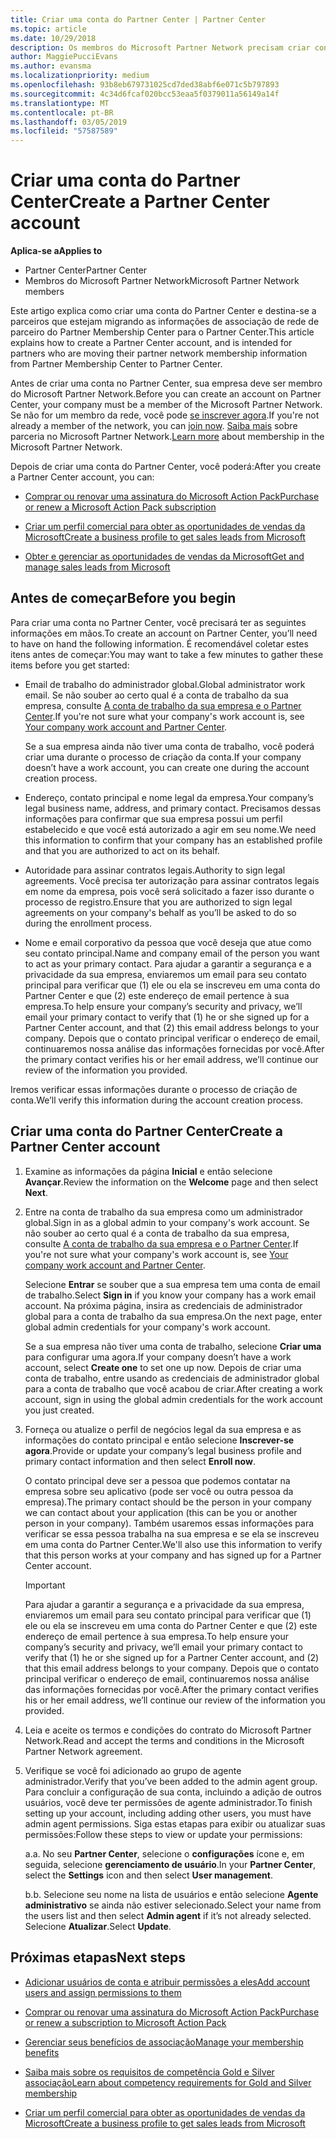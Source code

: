 ```yaml
---
title: Criar uma conta do Partner Center | Partner Center
ms.topic: article
ms.date: 10/29/2018
description: Os membros do Microsoft Partner Network precisam criar contas do Partner Center para gerenciar seus benefícios e competências de rede e criar um perfil de negócios.
author: MaggiePucciEvans
ms.author: evansma
ms.localizationpriority: medium
ms.openlocfilehash: 93b8eb679731025cd7ded38abf6e071c5b797893
ms.sourcegitcommit: 4c34d6fcaf020bcc53eaa5f0379011a56149a14f
ms.translationtype: MT
ms.contentlocale: pt-BR
ms.lasthandoff: 03/05/2019
ms.locfileid: "57587589"
---
```

# <a name="create-a-partner-center-account"></a><span data-ttu-id="19043-103">Criar uma conta do Partner Center</span><span class="sxs-lookup"><span data-stu-id="19043-103">Create a Partner Center account</span></span>

<span data-ttu-id="19043-104">**Aplica-se a**</span><span class="sxs-lookup"><span data-stu-id="19043-104">**Applies to**</span></span>

-   <span data-ttu-id="19043-105">Partner Center</span><span class="sxs-lookup"><span data-stu-id="19043-105">Partner Center</span></span>
-   <span data-ttu-id="19043-106">Membros do Microsoft Partner Network</span><span class="sxs-lookup"><span data-stu-id="19043-106">Microsoft Partner Network members</span></span>


<span data-ttu-id="19043-107">Este artigo explica como criar uma conta do Partner Center e destina-se a parceiros que estejam migrando as informações de associação de rede de parceiro do Partner Membership Center para o Partner Center.</span><span class="sxs-lookup"><span data-stu-id="19043-107">This article explains how to create a Partner Center account, and is intended for partners who are moving their partner network membership information from Partner Membership Center to Partner Center.</span></span> 

<span data-ttu-id="19043-108">Antes de criar uma conta no Partner Center, sua empresa deve ser membro do Microsoft Partner Network.</span><span class="sxs-lookup"><span data-stu-id="19043-108">Before you can create an account on Partner Center, your company must be a member of the Microsoft Partner Network.</span></span> <span data-ttu-id="19043-109">Se não for um membro da rede, você pode [se inscrever agora](https://partners.microsoft.com/PartnerProgram/simplifiedenrollment.aspx).</span><span class="sxs-lookup"><span data-stu-id="19043-109">If you're not already a member of the network, you can [join now](https://partners.microsoft.com/PartnerProgram/simplifiedenrollment.aspx).</span></span>  <span data-ttu-id="19043-110">[Saiba mais](https://partner.microsoft.com/membership) sobre parceria no Microsoft Partner Network.</span><span class="sxs-lookup"><span data-stu-id="19043-110">[Learn more](https://partner.microsoft.com/membership) about membership in the Microsoft Partner Network.</span></span>  

<span data-ttu-id="19043-111">Depois de criar uma conta do Partner Center, você poderá:</span><span class="sxs-lookup"><span data-stu-id="19043-111">After you create a Partner Center account, you can:</span></span>

-   [<span data-ttu-id="19043-112">Comprar ou renovar uma assinatura do Microsoft Action Pack</span><span class="sxs-lookup"><span data-stu-id="19043-112">Purchase or renew a Microsoft Action Pack subscription</span></span>](mpn-get-action-pack.md)

-   [<span data-ttu-id="19043-113">Criar um perfil comercial para obter as oportunidades de vendas da Microsoft</span><span class="sxs-lookup"><span data-stu-id="19043-113">Create a business profile to get sales leads from Microsoft</span></span>](create-a-marketing-profile.md)

-   [<span data-ttu-id="19043-114">Obter e gerenciar as oportunidades de vendas da Microsoft</span><span class="sxs-lookup"><span data-stu-id="19043-114">Get and manage sales leads from Microsoft</span></span>](responding-to-referrals.md)

## <a name="before-you-begin"></a><span data-ttu-id="19043-115">Antes de começar</span><span class="sxs-lookup"><span data-stu-id="19043-115">Before you begin</span></span>

<span data-ttu-id="19043-116">Para criar uma conta no Partner Center, você precisará ter as seguintes informações em mãos.</span><span class="sxs-lookup"><span data-stu-id="19043-116">To create an account on Partner Center, you’ll need to have on hand the following information.</span></span> <span data-ttu-id="19043-117">É recomendável coletar estes itens antes de começar:</span><span class="sxs-lookup"><span data-stu-id="19043-117">You may want to take a few minutes to gather these items before you get started:</span></span>

-   <span data-ttu-id="19043-118">Email de trabalho do administrador global.</span><span class="sxs-lookup"><span data-stu-id="19043-118">Global administrator work email.</span></span> <span data-ttu-id="19043-119">Se não souber ao certo qual é a conta de trabalho da sua empresa, consulte [A conta de trabalho da sua empresa e o Partner Center](azure-active-directory-tenants-and-partner-center.md).</span><span class="sxs-lookup"><span data-stu-id="19043-119">If you're not sure what your company's work account is, see [Your company work account and Partner Center](azure-active-directory-tenants-and-partner-center.md).</span></span>

    <span data-ttu-id="19043-120">Se a sua empresa ainda não tiver uma conta de trabalho, você poderá criar uma durante o processo de criação da conta.</span><span class="sxs-lookup"><span data-stu-id="19043-120">If your company doesn’t have a work account, you can create one during the account creation process.</span></span> 

-   <span data-ttu-id="19043-121">Endereço, contato principal e nome legal da empresa.</span><span class="sxs-lookup"><span data-stu-id="19043-121">Your company’s legal business name, address, and primary contact.</span></span> <span data-ttu-id="19043-122">Precisamos dessas informações para confirmar que sua empresa possui um perfil estabelecido e que você está autorizado a agir em seu nome.</span><span class="sxs-lookup"><span data-stu-id="19043-122">We need this information to confirm that your company has an established profile and that you are authorized to act on its behalf.</span></span> 

-   <span data-ttu-id="19043-123">Autoridade para assinar contratos legais.</span><span class="sxs-lookup"><span data-stu-id="19043-123">Authority to sign legal agreements.</span></span> <span data-ttu-id="19043-124">Você precisa ter autorização para assinar contratos legais em nome da empresa, pois você será solicitado a fazer isso durante o processo de registro.</span><span class="sxs-lookup"><span data-stu-id="19043-124">Ensure that you are authorized to sign legal agreements on your company's behalf as you’ll be asked to do so during the enrollment process.</span></span>

-   <span data-ttu-id="19043-125">Nome e email corporativo da pessoa que você deseja que atue como seu contato principal.</span><span class="sxs-lookup"><span data-stu-id="19043-125">Name and company email of the person you want to act as your primary contact.</span></span> <span data-ttu-id="19043-126">Para ajudar a garantir a segurança e a privacidade da sua empresa, enviaremos um email para seu contato principal para verificar que (1) ele ou ela se inscreveu em uma conta do Partner Center e que (2) este endereço de email pertence à sua empresa.</span><span class="sxs-lookup"><span data-stu-id="19043-126">To help ensure your company’s security and privacy, we’ll email your primary contact to verify that (1) he or she signed up for a Partner Center account, and that (2) this email address belongs to your company.</span></span> <span data-ttu-id="19043-127">Depois que o contato principal verificar o endereço de email, continuaremos nossa análise das informações fornecidas por você.</span><span class="sxs-lookup"><span data-stu-id="19043-127">After the primary contact verifies his or her email address, we’ll continue our review of the information you provided.</span></span>

<span data-ttu-id="19043-128">Iremos verificar essas informações durante o processo de criação de conta.</span><span class="sxs-lookup"><span data-stu-id="19043-128">We’ll verify this information during the account creation process.</span></span> 
 
## <a name="create-a-partner-center-account"></a><span data-ttu-id="19043-129">Criar uma conta do Partner Center</span><span class="sxs-lookup"><span data-stu-id="19043-129">Create a Partner Center account</span></span>

1.  <span data-ttu-id="19043-130">Examine as informações da página **Inicial** e então selecione **Avançar**.</span><span class="sxs-lookup"><span data-stu-id="19043-130">Review the information on the **Welcome** page and then select **Next**.</span></span>

2.  <span data-ttu-id="19043-131">Entre na conta de trabalho da sua empresa como um administrador global.</span><span class="sxs-lookup"><span data-stu-id="19043-131">Sign in as a global admin to your company's work account.</span></span> <span data-ttu-id="19043-132">Se não souber ao certo qual é a conta de trabalho da sua empresa, consulte [A conta de trabalho da sua empresa e o Partner Center](azure-active-directory-tenants-and-partner-center.md).</span><span class="sxs-lookup"><span data-stu-id="19043-132">If you're not sure what your company's work account is, see [Your company work account and Partner Center](azure-active-directory-tenants-and-partner-center.md).</span></span>

    <span data-ttu-id="19043-133">Selecione **Entrar** se souber que a sua empresa tem uma conta de email de trabalho.</span><span class="sxs-lookup"><span data-stu-id="19043-133">Select **Sign in** if you know your company has a work email account.</span></span> <span data-ttu-id="19043-134">Na próxima página, insira as credenciais de administrador global para a conta de trabalho da sua empresa.</span><span class="sxs-lookup"><span data-stu-id="19043-134">On the next page, enter global admin credentials for your company's work account.</span></span> 

    <span data-ttu-id="19043-135">Se a sua empresa não tiver uma conta de trabalho, selecione **Criar uma** para configurar uma agora.</span><span class="sxs-lookup"><span data-stu-id="19043-135">If your company doesn’t have a work account, select **Create one** to set one up now.</span></span> <span data-ttu-id="19043-136">Depois de criar uma conta de trabalho, entre usando as credenciais de administrador global para a conta de trabalho que você acabou de criar.</span><span class="sxs-lookup"><span data-stu-id="19043-136">After creating a work account, sign in using the global admin credentials for the work account you just created.</span></span>

3.  <span data-ttu-id="19043-137">Forneça ou atualize o perfil de negócios legal da sua empresa e as informações do contato principal e então selecione **Inscrever-se agora**.</span><span class="sxs-lookup"><span data-stu-id="19043-137">Provide or update your company’s legal business profile and primary contact information and then select **Enroll now**.</span></span> 

    <span data-ttu-id="19043-138">O contato principal deve ser a pessoa que podemos contatar na empresa sobre seu aplicativo (pode ser você ou outra pessoa da empresa).</span><span class="sxs-lookup"><span data-stu-id="19043-138">The primary contact should be the person in your company we can contact about your application (this can be you or another person in your company).</span></span> <span data-ttu-id="19043-139">Também usaremos essas informações para verificar se essa pessoa trabalha na sua empresa e se ela se inscreveu em uma conta do Partner Center.</span><span class="sxs-lookup"><span data-stu-id="19043-139">We'll also use this information to verify that this person works at your company and has signed up for a Partner Center account.</span></span>

    > [!IMPORTANT]  
    > <span data-ttu-id="19043-140">Para ajudar a garantir a segurança e a privacidade da sua empresa, enviaremos um email para seu contato principal para verificar que (1) ele ou ela se inscreveu em uma conta do Partner Center e que (2) este endereço de email pertence à sua empresa.</span><span class="sxs-lookup"><span data-stu-id="19043-140">To help ensure your company’s security and privacy, we’ll email your primary contact to verify that (1) he or she signed up for a Partner Center account, and (2) that this email address belongs to your company.</span></span> <span data-ttu-id="19043-141">Depois que o contato principal verificar o endereço de email, continuaremos nossa análise das informações fornecidas por você.</span><span class="sxs-lookup"><span data-stu-id="19043-141">After the primary contact verifies his or her email address, we’ll continue our review of the information you provided.</span></span>

4.  <span data-ttu-id="19043-142">Leia e aceite os termos e condições do contrato do Microsoft Partner Network.</span><span class="sxs-lookup"><span data-stu-id="19043-142">Read and accept the terms and conditions in the Microsoft Partner Network agreement.</span></span> 

5.  <span data-ttu-id="19043-143">Verifique se você foi adicionado ao grupo de agente administrador.</span><span class="sxs-lookup"><span data-stu-id="19043-143">Verify that you’ve been added to the admin agent group.</span></span> <span data-ttu-id="19043-144">Para concluir a configuração de sua conta, incluindo a adição de outros usuários, você deve ter permissões de agente administrador.</span><span class="sxs-lookup"><span data-stu-id="19043-144">To finish setting up your account, including adding other users, you must have admin agent permissions.</span></span> <span data-ttu-id="19043-145">Siga estas etapas para exibir ou atualizar suas permissões:</span><span class="sxs-lookup"><span data-stu-id="19043-145">Follow these steps to view or update your permissions:</span></span>

    <span data-ttu-id="19043-146">a.</span><span class="sxs-lookup"><span data-stu-id="19043-146">a.</span></span> <span data-ttu-id="19043-147">No seu **Partner Center**, selecione o **configurações** ícone e, em seguida, selecione **gerenciamento de usuário**.</span><span class="sxs-lookup"><span data-stu-id="19043-147">In your **Partner Center**, select the **Settings** icon and then select **User management**.</span></span>  

    <span data-ttu-id="19043-148">b.</span><span class="sxs-lookup"><span data-stu-id="19043-148">b.</span></span> <span data-ttu-id="19043-149">Selecione seu nome na lista de usuários e então selecione **Agente administrativo** se ainda não estiver selecionado.</span><span class="sxs-lookup"><span data-stu-id="19043-149">Select your name from the users list and then select **Admin agent** if it’s not already selected.</span></span> <span data-ttu-id="19043-150">Selecione **Atualizar**.</span><span class="sxs-lookup"><span data-stu-id="19043-150">Select **Update**.</span></span>  

## <a name="next-steps"></a><span data-ttu-id="19043-151">Próximas etapas</span><span class="sxs-lookup"><span data-stu-id="19043-151">Next steps</span></span>

-   [<span data-ttu-id="19043-152">Adicionar usuários de conta e atribuir permissões a eles</span><span class="sxs-lookup"><span data-stu-id="19043-152">Add account users and assign permissions to them</span></span>](create-user-accounts-and-set-permissions.md)

-   [<span data-ttu-id="19043-153">Comprar ou renovar uma assinatura do Microsoft Action Pack</span><span class="sxs-lookup"><span data-stu-id="19043-153">Purchase or renew a subscription to Microsoft Action Pack</span></span>](mpn-get-action-pack.md)

-   [<span data-ttu-id="19043-154">Gerenciar seus benefícios de associação</span><span class="sxs-lookup"><span data-stu-id="19043-154">Manage your membership benefits</span></span>](manage-your-partner-network-benefits.md)

-   [<span data-ttu-id="19043-155">Saiba mais sobre os requisitos de competência Gold e Silver associação</span><span class="sxs-lookup"><span data-stu-id="19043-155">Learn about competency requirements for Gold and Silver membership</span></span>](https://partner.microsoft.com/membership/competencies)

-   [<span data-ttu-id="19043-156">Criar um perfil comercial para obter as oportunidades de vendas da Microsoft</span><span class="sxs-lookup"><span data-stu-id="19043-156">Create a business profile to get sales leads from Microsoft</span></span>](create-a-marketing-profile.md)